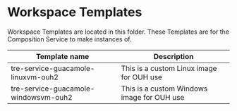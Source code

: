 # Workspace Templates

Workspace Templates are located in this folder. These Templates are for the Composition Service to make instances of.

| Template name | Description |
| --- | --- |
| tre-service-guacamole-linuxvm-ouh2 | This is a custom Linux image for OUH use |
| tre-service-guacamole-windowsvm-ouh2 | This is a custom Windows image for OUH use |

